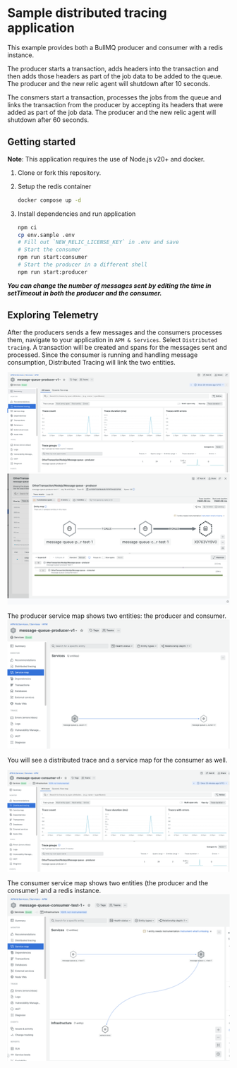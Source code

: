 # Sample distributed tracing application 

This example provides both a BullMQ producer and consumer with a redis instance. 

The producer starts a transaction, adds headers into the transaction and then adds those headers as part of the job data to be added to the queue. The producer and the new relic agent will shutdown after 10 seconds. 

The consmers start a transaction, processes the jobs from the queue and links the transaction from the producer by accepting its headers that were added as part of the job data. The producer and the new relic agent will shutdown after 60 seconds. 

## Getting started
**Note**: This application requires the use of Node.js v20+ and docker.

 1. Clone or fork this repository.

 2. Setup the redis container

    ```sh
    docker compose up -d 
    ```

 3. Install dependencies and run application

    ```sh
    npm ci
    cp env.sample .env
    # Fill out `NEW_RELIC_LICENSE_KEY` in .env and save 
    # Start the consumer
    npm run start:consumer
    # Start the producer in a different shell
    npm run start:producer
    ```
***You can change the number of messages sent by editing the time in setTimeout in both the producer and the consumer.*** 

## Exploring Telemetry
After the producers sends a few messages and the consumers processes them, navigate to your application in `APM & Services`.  Select `Distributed tracing`. A transaction will be created and spans for the messages sent and processed. Since the consumer is running and handling message consumption, Distributed Tracing will link the two entities.

![Producer distributed tracing](./images/producer-dt.png?raw=true "Producer distributed tracing")
![Producer distributed trace](./images/producer-dt-trace.png?raw=true "Producer distributed trace")

The producer service map shows two entities: the producer and consumer. 
![Producer service map](./images/producer-service-map.png?raw=true "Producer service map")

You will see a distributed trace and a service map for the consumer as well. 

![Consumer distributed tracing](./images/consumer-dt.png?raw=true "Consumer distributed tracing")

The consumer service map shows two entities (the producer and the consumer) and a redis instance. 
![Consumer service map](./images/consumer-service-map.png?raw=true "Consumer service map")